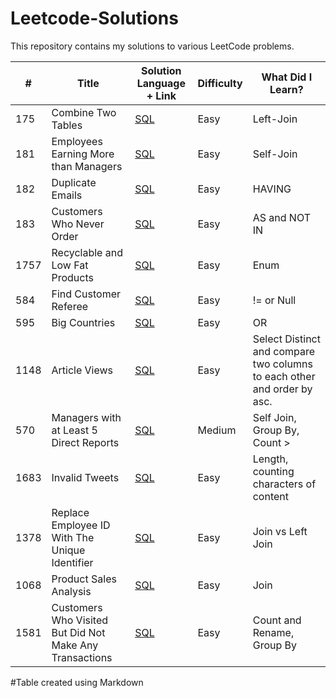 # Leetcode-Solutions
This repository contains my solutions to various LeetCode problems. 

| #      | Title                               | Solution Language + Link | Difficulty | What Did I Learn? |
|--------|-------------------------------------|--------------------------|------------|-------------------|
| 175    | Combine Two Tables                   | [SQL](https://leetcode.com/problems/combine-two-tables/description/)                    | Easy       | Left-Join         |
| 181    | Employees Earning More than Managers | [SQL](https://leetcode.com/problems/employees-earning-more-than-their-managers/description/)             | Easy     | Self-Join|
| 182 |    Duplicate Emails                     | [SQL](https://leetcode.com/problems/duplicate-emails/submissions/1173581151/) | Easy | HAVING | 
| 183 |    Customers Who Never Order            | [SQL](https://leetcode.com/problems/customers-who-never-order/submissions/1173586178/) | Easy | AS and NOT IN | 
| 1757 | Recyclable and Low Fat Products        | [SQL](https://leetcode.com/problems/recyclable-and-low-fat-products/submissions/1173693457/?envType=study-plan-v2&envId=top-sql-50) | Easy | Enum |
| 584 | Find Customer Referee                   | [SQL](https://leetcode.com/problems/find-customer-referee/description/?envType=study-plan-v2&envId=top-sql-50) | Easy | != or Null | 
| 595 | Big Countries                           | [SQL](https://leetcode.com/problems/big-countries/description/?envType=study-plan-v2&envId=top-sql-50) | Easy | OR | 
| 1148 | Article Views                          | [SQL](https://leetcode.com/problems/article-views-i/submissions/1173702473/?envType=study-plan-v2&envId=top-sql-50) | Easy | Select Distinct and compare two columns to each other and order by asc. | 
| 570 | Managers with at Least 5 Direct Reports | [SQL](https://leetcode.com/problems/managers-with-at-least-5-direct-reports/submissions/1173709082/?envType=study-plan-v2&envId=top-sql-50) | Medium | Self Join, Group By, Count > | 
|1683 | Invalid Tweets | [SQL](https://leetcode.com/problems/invalid-tweets/submissions/1174010940/?envType=study-plan-v2&envId=top-sql-50) | Easy | Length, counting characters of content |
| 1378 | Replace Employee ID With The Unique Identifier | [SQL](https://leetcode.com/problems/replace-employee-id-with-the-unique-identifier/submissions/1176474652/?envType=study-plan-v2&envId=top-sql-50) | Easy | Join vs Left Join | 
| 1068 | Product Sales Analysis | [SQL](https://leetcode.com/problems/product-sales-analysis-i/submissions/1176476099/?envType=study-plan-v2&envId=top-sql-50) | Easy | Join | 
| 1581 | Customers Who Visited But Did Not Make Any Transactions | [SQL](https://leetcode.com/problems/customer-who-visited-but-did-not-make-any-transactions/?envType=study-plan-v2&envId=top-sql-50) | Easy | Count and Rename, Group By | 




#Table created using Markdown

